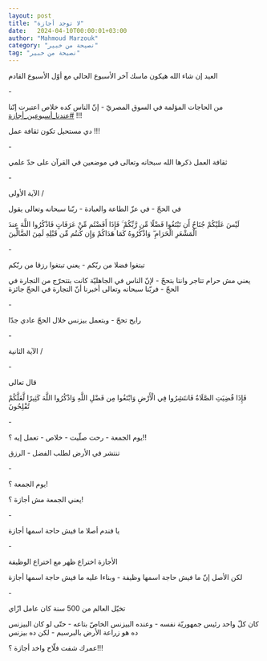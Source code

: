 ```yaml
---
layout: post
title: "لا توجد أجازة"
date:   2024-04-10T00:00:01+03:00
author: "Mahmoud Marzouk"
category: "نصيحة من خبير"
tag: "نصيحة من خبير"
---
```



العيد إن شاء الله هيكون ماسك آخر الأسبوع الحالي مع أوّل
الأسبوع القادم

\-

من الحاجات المؤلمة في السوق المصريّ - إنّ الناس كده خلاص
اعتبرت إنّنا
[<u>\#عندنا\_أسبوعين\_أجازة</u>](https://www.facebook.com/hashtag/%D8%B9%D9%86%D8%AF%D9%86%D8%A7_%D8%A3%D8%B3%D8%A8%D9%88%D8%B9%D9%8A%D9%86_%D8%A3%D8%AC%D8%A7%D8%B2%D8%A9?__eep__=6&__cft__%5b0%5d=AZUFBmTzGuMQaPgVl41d9X4A3cPldUBTVCzIqa1e6peCC9zdBacNvXPlNURsk8_SxYak8C5N9MnNqVxyCzrJtTrDpV7E31M4MPW8PNkeMyN5ln14QYTml6eYY4I7oM76usCGInOkIRvqK5BeKWyvzn1WXgcJWBNJW8Z5WmCZT9or-dIBHttmjS9UZSkFWgWr8jc&__tn__=*NK-R)
!!!

دي مستحيل تكون ثقافة عمل !!!

\-

ثقافة العمل ذكرها الله سبحانه وتعالى في موضعين في القرآن
على حدّ علمي

\-

الآية الأولى /

في الحجّ - في عزّ الطاعة والعبادة - ربّنا سبحانه وتعالى
يقول

لَيْسَ عَلَيْكُمْ جُنَاحٌ أَن تَبْتَغُوا فَضْلًا مِّن رَّبِّكُمْ ۚ فَإِذَا أَفَضْتُم مِّنْ
عَرَفَاتٍ فَاذْكُرُوا اللَّهَ عِندَ الْمَشْعَرِ الْحَرَامِ ۖ وَاذْكُرُوهُ كَمَا هَدَاكُمْ وَإِن كُنتُم مِّن
قَبْلِهِ لَمِنَ الضَّالِّينَ

\-

تبتغوا فضلا من ربّكم - يعني تبتغوا رزقا من ربّكم

يعني مش حرام تتاجر وانتا بتحجّ - لإنّ الناس في الجاهليّة
كانت بتتحرّج من التجارة في الحجّ - فربّنا سبحانه وتعالى أخبرنا أنّ التجارة
في الحجّ جائزة

\-

رايح تحجّ - وبتعمل بيزنس خلال الحجّ عادي جدّا

\-

الآية الثانية /

\-

قال تعالى

فَإِذَا قُضِيَتِ الصَّلَاةُ فَانتَشِرُوا فِي الْأَرْضِ وَابْتَغُوا مِن فَضْلِ اللَّهِ
وَاذْكُرُوا اللَّهَ كَثِيرًا لَّعَلَّكُمْ تُفْلِحُونَ

\-

يوم الجمعة - رحت صلّيت - خلاص - تعمل إيه ؟!!

تنتشر في الأرض لطلب الفضل - الرزق

\-

يوم الجمعة ؟!

يعني الجمعة مش أجازة ؟!

\-

يا فندم أصلا ما فيش حاجة اسمها أجازة

\-

الأجازة اختراع ظهر مع اختراع الوظيفة

لكن الأصل إنّ ما فيش حاجة اسمها وظيفة - وبناءا عليه ما
فيش حاجة اسمها أجازة

\-

تخيّل العالم من 500 سنة كان عامل ازّاي

كان كلّ واحد رئيس جمهوريّة نفسه - وعنده البيزنس الخاصّ
بتاعه - حتّى لو كان البيزنس ده هو زراعة الأرض بالبرسيم - لكن ده
بيزنس

عمرك شفت فلّاح واخد أجازة ؟!!!
